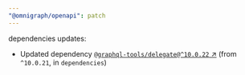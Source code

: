 ```yaml
---
"@omnigraph/openapi": patch
---
```

dependencies updates:
  - Updated dependency [`@graphql-tools/delegate@^10.0.22` ↗︎](https://www.npmjs.com/package/@graphql-tools/delegate/v/10.0.22) (from `^10.0.21`, in `dependencies`)

